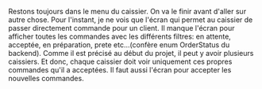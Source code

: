 Restons toujours dans le menu du caissier. On va le finir avant d'aller sur autre chose. Pour l'instant, je ne vois que l'écran qui permet au caissier de passer directement commande pour un client. Il manque l'écran pour afficher toutes les commandes avec les différents filtres: en attente, acceptée, en préparation, prete etc...(confère enum OrderStatus du backend). Comme il est précisé au début du projet, il peut y avoir plusieurs caissiers. Et donc, chaque caissier doit voir uniquement ces propres commandes qu'il a acceptées. Il faut aussi l'écran pour accepter les nouvelles commandes. 

